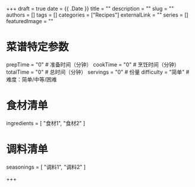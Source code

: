 +++
draft = true
date = {{ .Date }}
title = ""
description = ""
slug = ""
authors = []
tags = []
categories = ["Recipes"]
externalLink = ""
series = []
featuredImage = ""

# 菜谱特定参数
prepTime = "0"  # 准备时间（分钟）
cookTime = "0"  # 烹饪时间（分钟）
totalTime = "0"  # 总时间（分钟）
servings = "0"  # 份量
difficulty = "简单"  # 难度：简单/中等/困难

# 食材清单
ingredients = [
  "食材1",
  "食材2"
]

# 调料清单
seasonings = [
  "调料1",
  "调料2"
]

+++

<!-- 菜谱内容描述 -->